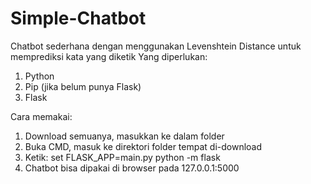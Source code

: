# Simple-Chatbot
Chatbot sederhana dengan menggunakan Levenshtein Distance untuk memprediksi kata yang diketik
Yang diperlukan:
1. Python
2. Pip (jika belum punya Flask)
3. Flask

Cara memakai:
1. Download semuanya, masukkan ke dalam folder
2. Buka CMD, masuk ke direktori folder tempat di-download
3. Ketik:
set FLASK_APP=main.py
python -m flask
4. Chatbot bisa dipakai di browser pada 127.0.0.1:5000
